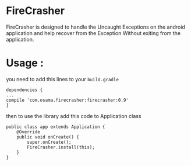 # FireCrasher

FireCrasher is designed to handle the Uncaught Exceptions on the android application and help recover from the Exception 
Without exiting from the application.

# Usage :

you need to add this lines to your `build.gradle`


```
dependencies {
...
compile 'com.osama.firecrasher:firecrasher:0.9'
}
```

then to use the library add this code to Application class

```
public class app extends Application {
    @Override
    public void onCreate() {
        super.onCreate();
        FireCrasher.install(this);
    }
}
```

